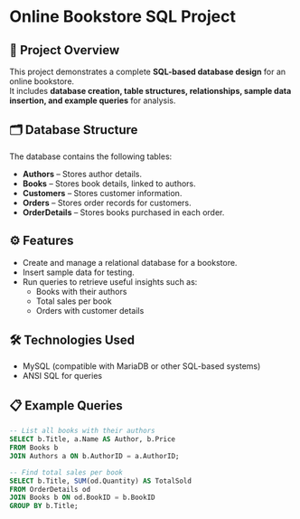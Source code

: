 # Online Bookstore SQL Project

## 📌 Project Overview
This project demonstrates a complete **SQL-based database design** for an online bookstore.  
It includes **database creation, table structures, relationships, sample data insertion, and example queries** for analysis.

## 🗂 Database Structure
The database contains the following tables:
- **Authors** – Stores author details.
- **Books** – Stores book details, linked to authors.
- **Customers** – Stores customer information.
- **Orders** – Stores order records for customers.
- **OrderDetails** – Stores books purchased in each order.

## ⚙ Features
- Create and manage a relational database for a bookstore.
- Insert sample data for testing.
- Run queries to retrieve useful insights such as:
  - Books with their authors
  - Total sales per book
  - Orders with customer details

## 🛠 Technologies Used
- MySQL (compatible with MariaDB or other SQL-based systems)
- ANSI SQL for queries

## 📋 Example Queries
```sql
-- List all books with their authors
SELECT b.Title, a.Name AS Author, b.Price
FROM Books b
JOIN Authors a ON b.AuthorID = a.AuthorID;

-- Find total sales per book
SELECT b.Title, SUM(od.Quantity) AS TotalSold
FROM OrderDetails od
JOIN Books b ON od.BookID = b.BookID
GROUP BY b.Title;
